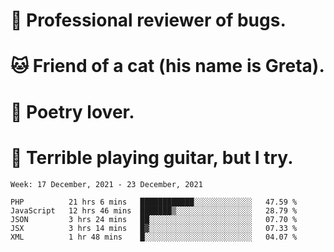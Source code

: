 # 🐛 Professional reviewer of bugs.
# 🐱 Friend of a cat (his name is Greta).
# 📜 Poetry lover.
# 🎸 Terrible playing guitar, but I try.

<!--START_SECTION:waka-->
```text
Week: 17 December, 2021 - 23 December, 2021

PHP          21 hrs 6 mins   ████████████░░░░░░░░░░░░░   47.59 % 
JavaScript   12 hrs 46 mins  ███████▒░░░░░░░░░░░░░░░░░   28.79 % 
JSON         3 hrs 24 mins   ██░░░░░░░░░░░░░░░░░░░░░░░   07.70 % 
JSX          3 hrs 14 mins   █▓░░░░░░░░░░░░░░░░░░░░░░░   07.33 % 
XML          1 hr 48 mins    █░░░░░░░░░░░░░░░░░░░░░░░░   04.07 % 
```
<!--END_SECTION:waka-->
